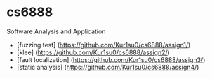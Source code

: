 # cs6888
Software Analysis and Application

- [fuzzing test] (https://github.com/Kur1su0/cs6888/assign1/)
- [klee] (https://github.com/Kur1su0/cs6888/assign2/)
- [fault localization] (https://github.com/Kur1su0/cs6888/assign3/)
- [static analysis] (https://github.com/Kur1su0/cs6888/assign4/)

